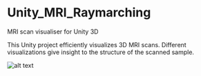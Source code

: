 # Unity_MRI_Raymarching
MRI scan visualiser for Unity 3D

This Unity project efficiently visualizes 3D MRI scans. Different visualizations give insight to the structure of the scanned sample.

![alt text](https://github.com/RollerVincent/Unity_MRI_Raymarching/blob/main/Demo1.png?raw=true)
